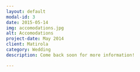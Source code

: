 ```yaml
---
layout: default
modal-id: 3
date: 2015-05-14
img: accomodations.jpg
alt: Accomodations
project-date: May 2014
client: Matirola
category: Wedding
description: Come back soon for more information!

---
```


